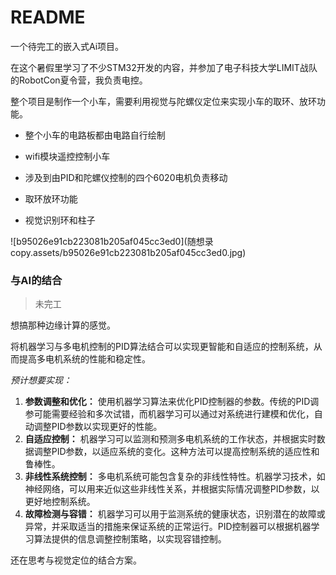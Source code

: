 # README

一个待完工的嵌入式Ai项目。

在这个暑假里学习了不少STM32开发的内容，并参加了电子科技大学LIMIT战队的RobotCon夏令营，我负责电控。

 整个项目是制作一个小车，需要利用视觉与陀螺仪定位来实现小车的取环、放环功能。

- 整个小车的电路板都由电路自行绘制
- wifi模块遥控控制小车

- 涉及到由PID和陀螺仪控制的四个6020电机负责移动
- 取环放环功能
- 视觉识别环和柱子

![b95026e91cb223081b205af045cc3ed0](随想录 copy.assets/b95026e91cb223081b205af045cc3ed0.jpg)

### 与AI的结合

> 未完工

想搞那种边缘计算的感觉。

将机器学习与多电机控制的PID算法结合可以实现更智能和自适应的控制系统，从而提高多电机系统的性能和稳定性。

*预计想要实现：*

1. **参数调整和优化：** 使用机器学习算法来优化PID控制器的参数。传统的PID调参可能需要经验和多次试错，而机器学习可以通过对系统进行建模和优化，自动调整PID参数以实现更好的性能。
2. **自适应控制：** 机器学习可以监测和预测多电机系统的工作状态，并根据实时数据调整PID参数，以适应系统的变化。这种方法可以提高控制系统的适应性和鲁棒性。
3. **非线性系统控制：** 多电机系统可能包含复杂的非线性特性。机器学习技术，如神经网络，可以用来近似这些非线性关系，并根据实际情况调整PID参数，以更好地控制系统。
4. **故障检测与容错：** 机器学习可以用于监测系统的健康状态，识别潜在的故障或异常，并采取适当的措施来保证系统的正常运行。PID控制器可以根据机器学习算法提供的信息调整控制策略，以实现容错控制。

还在思考与视觉定位的结合方案。
